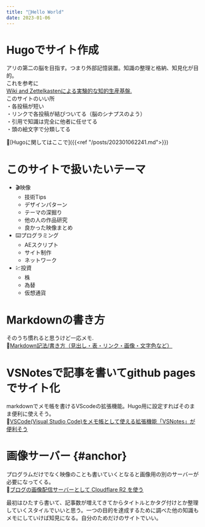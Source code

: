 ```yaml
---
title: "🐜Hello World"
date: 2023-01-06
---
```

  
# Hugoでサイト作成
アリの第二の脳を目指す。つまり外部記憶装置。知識の整理と格納、知見化が目的。  
これを参考に  
[Wiki and Zettelkastenによる実験的な知的生産基盤.](https://keido.site/notes/)  
このサイトのいい所  
・各投稿が短い  
・リンクで各投稿が結びついてる（脳のシナプスのよう）  
・引用で知識は完全に他者に任せてる  
・頭の絵文字で分類してる  
  
📒[Hugoに関してはここで]({{<ref "/posts/202301062241.md">}})

# このサイトで扱いたいテーマ
- 🎬映像
  - 技術Tips
  - デザインパターン
  - テーマの深掘り
  - 他の人の作品研究
  - 良かった映像まとめ
- ⌨️プログラミング
  - AEスクリプト
  - サイト制作
  - ネットワーク
- 💹投資
  - 株
  - 為替
  - 仮想通貨

# Markdownの書き方
そのうち慣れると思うけど一応メモ.  
📒[Markdown記法/書き方（見出し・表・リンク・画像・文字色など）](https://notepm.jp/help/how-to-markdown)  

# VSNotesで記事を書いてgithub pagesでサイト化
markdownでメモ帳を書けるVScodeの拡張機能。Hugo用に設定すればそのまま便利に使えそう。  
📒[VSCode(Visual Studio Code)をメモ帳として使える拡張機能「VSNotes」が便利そう](https://www.karelie.net/vscode-notes/)  

# 画像サーバー {#anchor}
プログラムだけでなく映像のことも書いていくとなると画像用の別のサーバーが必要になってくる。  
📒[ブログの画像配信サーバーとして Cloudflare R2 を使う](https://takagi.blog/using-cloudflare-r2-as-a-blog-image-hosting/)  

最初はひたすら書いて、記事数が増えてきてからタイトルとかタグ付けとか整理していくスタイルでいいと思う。一つの目的を達成するために調べた他の知識もメモにしていけば知見になる。自分のためだけのサイトでいい。